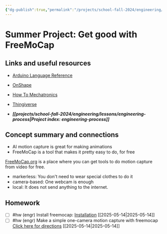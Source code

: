 ```yaml
---
{"dg-publish":true,"permalink":"/projects/school-fall-2024/engineering/lessons/summer-project-freemocap/"}
---
```



#  Summer Project: Get good with FreeMoCap

## Links and useful resources 

- [Arduino Language Reference](https://docs.arduino.cc/language-reference/)
- [OnShape](https://cad.onshape.com)
- [How To Mechatronics](https://howtomechatronics.com)
- [Thingiverse](https://thingiverse.com)

 
- ***[[projects/school-fall-2024/engineering/lessons/engineering-process\|Project index: engineering-process]]*** 

## Concept summary and connections


- AI motion capture is great for making animations 
- FreeMoCap is a tool that makes it pretty easy to do, for free 

[FreeMoCap.org](https://freemocap.org/) is a place where you can get tools to do motion capture from video for free.
- markerless: You don't need to wear special clothes to do it
- camera-based: One webcam is enough
- local: It does not send anything to the internet.

## Homework


- [ ] #hw (engr) Install freemocap: [Installation](https://freemocap.github.io/documentation/installation.html)  [[2025-05-14\|2025-05-14]]
- [ ] #hw (engr) Make a simple one-camera motion capture with freemocap [Click here for directions](https://freemocap.github.io/documentation/single-camera-recording.html)  [[2025-05-14\|2025-05-14]]

